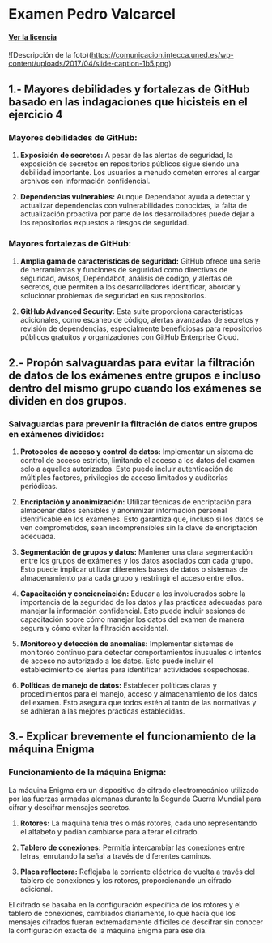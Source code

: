 # Examen Pedro Valcarcel
#### [Ver la licencia](https://github.com/usuario/repositorio/blob/main/LICENSE.md)
![Descripción de la foto)(https://comunicacion.intecca.uned.es/wp-content/uploads/2017/04/slide-caption-1b5.png)
## 1.- Mayores debilidades y fortalezas de GitHub basado en las indagaciones que hicisteis en el ejercicio 4
### Mayores debilidades de GitHub:
1. **Exposición de secretos:** A pesar de las alertas de seguridad, la exposición de secretos en repositorios públicos sigue siendo una debilidad importante. Los usuarios a menudo cometen errores al cargar archivos con información confidencial.
   
2. **Dependencias vulnerables:** Aunque Dependabot ayuda a detectar y actualizar dependencias con vulnerabilidades conocidas, la falta de actualización proactiva por parte de los desarrolladores puede dejar a los repositorios expuestos a riesgos de seguridad.

### Mayores fortalezas de GitHub:
1. **Amplia gama de características de seguridad:** GitHub ofrece una serie de herramientas y funciones de seguridad como directivas de seguridad, avisos, Dependabot, análisis de código, y alertas de secretos, que permiten a los desarrolladores identificar, abordar y solucionar problemas de seguridad en sus repositorios.

2. **GitHub Advanced Security:** Esta suite proporciona características adicionales, como escaneo de código, alertas avanzadas de secretos y revisión de dependencias, especialmente beneficiosas para repositorios públicos gratuitos y organizaciones con GitHub Enterprise Cloud.


## 2.- Propón salvaguardas para evitar la filtración de datos de los exámenes entre grupos e incluso dentro del mismo grupo cuando los exámenes se dividen en dos grupos. 

### Salvaguardas para prevenir la filtración de datos entre grupos en exámenes divididos:

1. **Protocolos de acceso y control de datos:** Implementar un sistema de control de acceso estricto, limitando el acceso a los datos del examen solo a aquellos autorizados. Esto puede incluir autenticación de múltiples factores, privilegios de acceso limitados y auditorías periódicas.

2. **Encriptación y anonimización:** Utilizar técnicas de encriptación para almacenar datos sensibles y anonimizar información personal identificable en los exámenes. Esto garantiza que, incluso si los datos se ven comprometidos, sean incomprensibles sin la clave de encriptación adecuada.

3. **Segmentación de grupos y datos:** Mantener una clara segmentación entre los grupos de exámenes y los datos asociados con cada grupo. Esto puede implicar utilizar diferentes bases de datos o sistemas de almacenamiento para cada grupo y restringir el acceso entre ellos.

4. **Capacitación y concienciación:** Educar a los involucrados sobre la importancia de la seguridad de los datos y las prácticas adecuadas para manejar la información confidencial. Esto puede incluir sesiones de capacitación sobre cómo manejar los datos del examen de manera segura y cómo evitar la filtración accidental.

5. **Monitoreo y detección de anomalías:** Implementar sistemas de monitoreo continuo para detectar comportamientos inusuales o intentos de acceso no autorizado a los datos. Esto puede incluir el establecimiento de alertas para identificar actividades sospechosas.

6. **Políticas de manejo de datos:** Establecer políticas claras y procedimientos para el manejo, acceso y almacenamiento de los datos del examen. Esto asegura que todos estén al tanto de las normativas y se adhieran a las mejores prácticas establecidas.


## 3.- Explicar brevemente el funcionamiento de la máquina Enigma

### Funcionamiento de la máquina Enigma:

La máquina Enigma era un dispositivo de cifrado electromecánico utilizado por las fuerzas armadas alemanas durante la Segunda Guerra Mundial para cifrar y descifrar mensajes secretos.

1. **Rotores:** La máquina tenía tres o más rotores, cada uno representando el alfabeto y podían cambiarse para alterar el cifrado.

2. **Tablero de conexiones:** Permitía intercambiar las conexiones entre letras, enrutando la señal a través de diferentes caminos.

3. **Placa reflectora:** Reflejaba la corriente eléctrica de vuelta a través del tablero de conexiones y los rotores, proporcionando un cifrado adicional.

El cifrado se basaba en la configuración específica de los rotores y el tablero de conexiones, cambiados diariamente, lo que hacía que los mensajes cifrados fueran extremadamente difíciles de descifrar sin conocer la configuración exacta de la máquina Enigma para ese día.
